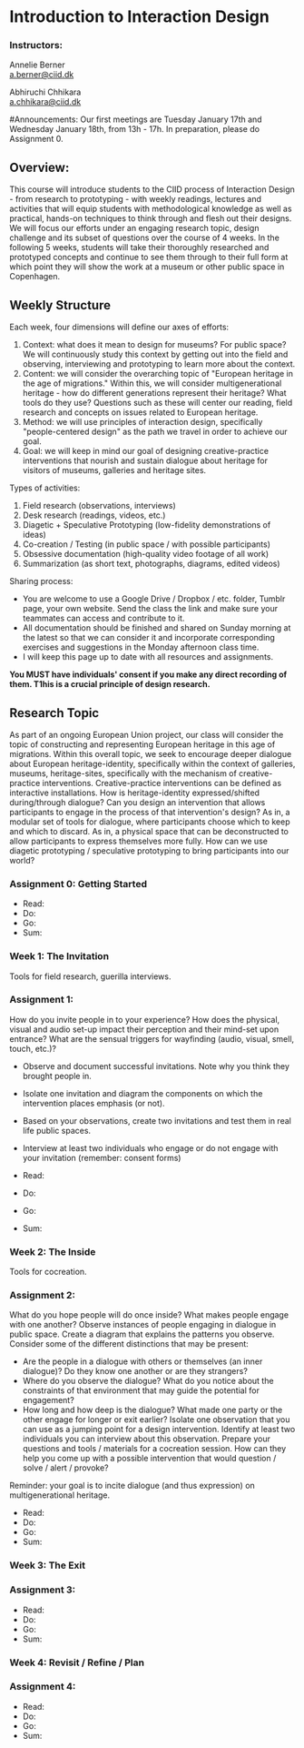 # Introduction to Interaction Design
### Instructors:
Annelie Berner
<br>a.berner@ciid.dk

Abhiruchi Chhikara
<br>a.chhikara@ciid.dk

#Announcements:
Our first meetings are Tuesday January 17th and Wednesday January 18th, from 13h - 17h.
In preparation, please do Assignment 0.

## Overview:
This course will introduce students to the CIID process of Interaction Design - from research to prototyping - with weekly readings, lectures and activities that will equip students with methodological knowledge as well as practical, hands-on techniques to think through and flesh out their designs. We will focus our efforts under an engaging research topic, design challenge and its subset of questions over the course of 4 weeks.
In the following 5 weeks, students will take their thoroughly researched and prototyped concepts and continue to see them through to their full form at which point they will show the work at a museum or other public space in Copenhagen.

## Weekly Structure
Each week, four dimensions will define our axes of efforts:
1. Context: what does it mean to design for museums? For public space? We will continuously study this context by getting out into the field and observing, interviewing and prototyping to learn more about the context.
2. Content: we will consider the overarching topic of "European heritage in the age of migrations." Within this, we will consider multigenerational heritage - how do different generations represent their heritage? What tools do they use? Questions such as these will center our reading, field research and concepts on issues related to European heritage.
3. Method: we will use principles of interaction design, specifically "people-centered design" as the path we travel in order to achieve our goal.
4. Goal: we will keep in mind our goal of designing creative-practice interventions that nourish and sustain dialogue about heritage for visitors of museums, galleries and heritage sites.

Types of activities:
1. Field research (observations, interviews)
2. Desk research (readings, videos, etc.)
3. Diagetic + Speculative Prototyping (low-fidelity demonstrations of ideas)
4. Co-creation / Testing (in public space / with possible participants)
5. Obsessive documentation (high-quality video footage of all work)
6. Summarization (as short text, photographs, diagrams, edited videos)

Sharing process:
- You are welcome to use a Google Drive / Dropbox / etc. folder, Tumblr page, your own website. Send the class the link and make sure your teammates can access and contribute to it.
- All documentation should be finished and shared on Sunday morning at the latest so that we can consider it and incorporate corresponding exercises and suggestions in the Monday afternoon class time.
- I will keep this page up to date with all resources and assignments.

**You MUST have individuals' consent if you make any direct recording of them. T1his is a crucial principle of design research.**

## Research Topic
As part of an ongoing European Union project, our class will consider the topic of constructing and representing European heritage in this age of migrations.
Within this overall topic, we seek to encourage deeper dialogue about European heritage-identity, specifically within the context of galleries, museums, heritage-sites, specifically with the mechanism of creative-practice interventions.
Creative-practice interventions can be defined as interactive installations.
How is heritage-identity expressed/shifted during/through dialogue?
Can you design an intervention that allows participants to engage in the process of that intervention's design? As in, a modular set of tools for dialogue, where participants choose which to keep and which to discard. As in, a physical space that can be deconstructed to allow participants to express themselves more fully.
How can we use diagetic prototyping / speculative prototyping to bring participants into our world?

### Assignment 0: Getting Started
- Read:
- Do:
- Go:
- Sum:

### Week 1: The Invitation
Tools for field research, guerilla interviews.

### Assignment 1:
How do you invite people in to your experience?
How does the physical, visual and audio set-up impact their perception and their mind-set upon entrance?
What are the sensual triggers for wayfinding (audio, visual, smell, touch, etc.)?
- Observe and document successful invitations. Note why you think they brought people in.
- Isolate one invitation and diagram the components on which the intervention places emphasis (or not).
- Based on your observations, create two invitations and test them in real life public spaces.
- Interview at least two individuals who engage or do not engage with your invitation (remember: consent forms)


- Read:
- Do:
- Go:
- Sum:

### Week 2: The Inside
Tools for cocreation.

### Assignment 2:
What do you hope people will do once inside?
What makes people engage with one another?
Observe instances of people engaging in dialogue in public space.
Create a diagram that explains the patterns you observe.
Consider some of the different distinctions that may be present:
- Are the people in a dialogue with others or themselves (an inner dialogue)? Do they know one another or are they strangers?
- Where do you observe the dialogue? What do you notice about the constraints of that environment that may guide the potential for engagement?
- How long and how deep is the dialogue? What made one party or the other engage for longer or exit earlier?
Isolate one observation that you can use as a jumping point for a design intervention.
Identify at least two individuals you can interview about this observation. Prepare your questions and tools / materials for a cocreation session. How can they help you come up with a possible intervention that would question / solve / alert / provoke?

Reminder: your goal is to incite dialogue (and thus expression) on multigenerational heritage.
- Read:
- Do:
- Go:
- Sum:

### Week 3: The Exit

### Assignment 3:
- Read:
- Do:
- Go:
- Sum:

### Week 4: Revisit / Refine / Plan

### Assignment 4:
- Read:
- Do:
- Go:
- Sum:
